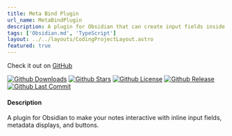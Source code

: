 ```yaml
---
title: Meta Bind Plugin
url_name: MetaBindPlugin
description: A plugin for Obsidian that can create input fields inside your notes and bind them to metadata fields. 
tags: ['Obsidian.md', 'TypeScript']
layout: ../../layouts/CodingProjectLayout.astro
featured: true
---
```


Check it out on [GitHub](https://github.com/mProjectsCode/obsidian-meta-bind-plugin)

[![Github Downloads](https://img.shields.io/github/downloads/mProjectsCode/obsidian-meta-bind-plugin/total?style=flat-square&labelColor=1f1f1f&color=2E2E2E)](https://github.com/mProjectsCode/obsidian-meta-bind-plugin/releases/)
[![Github Stars](https://img.shields.io/github/stars/mProjectsCode/obsidian-meta-bind-plugin?style=flat-square&labelColor=1f1f1f&color=2E2E2E)](https://github.com/mProjectsCode/obsidian-meta-bind-plugin/)
[![Github License](https://img.shields.io/github/license/mProjectsCode/obsidian-meta-bind-plugin?style=flat-square&labelColor=1f1f1f&color=2E2E2E)](https://github.com/mProjectsCode/obsidian-meta-bind-plugin/blob/master/LICENSE.md)
[![Github Release](https://img.shields.io/github/v/release/mProjectsCode/obsidian-meta-bind-plugin?style=flat-square&labelColor=1f1f1f&color=2E2E2E)](https://github.com/mProjectsCode/obsidian-meta-bind-plugin/releases/)
[![Github Last Commit](https://img.shields.io/github/last-commit/mProjectsCode/obsidian-meta-bind-plugin?style=flat-square&labelColor=1f1f1f&color=2E2E2E)](https://github.com/mProjectsCode/obsidian-meta-bind-plugin/)

#### Description

A plugin for Obsidian to make your notes interactive with inline input fields, metadata displays, and buttons. 
